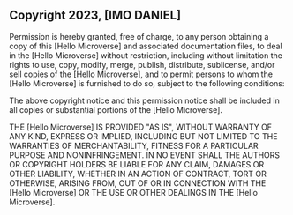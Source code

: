 ## Copyright 2023, [IMO DANIEL]

Permission is hereby granted, free of charge, to any person obtaining a copy of this [Hello Microverse] and associated documentation files, to deal in the [Hello Microverse] without restriction, including without limitation the rights to use, copy, modify, merge, publish, distribute, sublicense, and/or sell copies of the [Hello Microverse], and to permit persons to whom the [Hello Microverse] is furnished to do so, subject to the following conditions:

The above copyright notice and this permission notice shall be included in all copies or substantial portions of the [Hello Microverse].

THE [Hello Microverse] IS PROVIDED "AS IS", WITHOUT WARRANTY OF ANY KIND, EXPRESS OR IMPLIED, INCLUDING BUT NOT LIMITED TO THE WARRANTIES OF MERCHANTABILITY, FITNESS FOR A PARTICULAR PURPOSE AND NONINFRINGEMENT. IN NO EVENT SHALL THE AUTHORS OR COPYRIGHT HOLDERS BE LIABLE FOR ANY CLAIM, DAMAGES OR OTHER LIABILITY, WHETHER IN AN ACTION OF CONTRACT, TORT OR OTHERWISE, ARISING FROM, OUT OF OR IN CONNECTION WITH THE [Hello Microverse] OR THE USE OR OTHER DEALINGS IN THE [Hello Microverse].
